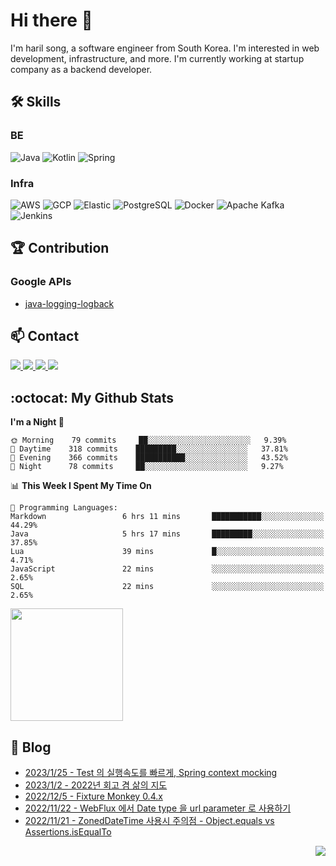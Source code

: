 

# Hi there 👋

I'm haril song, a software engineer from South Korea. I'm interested in web development, infrastructure, and more.
 I'm currently working at startup company as a backend developer.

## 🛠 Skills

### BE

![Java](https://img.shields.io/badge/Java-007396?style=flat-square&logo=java&logoColor=white)
![Kotlin](https://img.shields.io/badge/Kotlin-7F52FF?style=flat-square&logo=kotlin&logoColor=white)
![Spring](https://img.shields.io/badge/Spring-6DB33F?style=flat-square&logo=spring&logoColor=white)

### Infra

![AWS](https://img.shields.io/badge/AWS-%23FF9900.svg?style=flat-square&logo=amazon-aws&logoColor=white)
![GCP](https://img.shields.io/badge/Google%20Cloud-%234285F4.svg?style=flat-square&logo=google-cloud&logoColor=white)
![Elastic](https://img.shields.io/badge/Elastic-005571?style=flat-square&logo=elastic&logoColor=white)
![PostgreSQL](https://img.shields.io/badge/PostgreSQL-336791?style=flat-square&logo=postgresql&logoColor=white)
![Docker](https://img.shields.io/badge/Docker-2496ED?style=flat-square&logo=docker&logoColor=white)
![Apache Kafka](https://img.shields.io/badge/Apache%20Kafka-000?style=flat-square&logo=apachekafka)
![Jenkins](https://img.shields.io/badge/Jenkins-%232C5263.svg?style=flat-square&logo=jenkins&logoColor=white)

## 🏆 Contribution

### Google APIs

- [java-logging-logback](https://github.com/googleapis/java-logging-logback/pull/969)

## 📫 Contact

<a href="mailto:songkg7@gmail.com" target="_blank">
    <img src="https://img.shields.io/badge/Gmail-EA4335?style=flat-square&logo=gmail&logoColor=white"/>
</a>
<a href="https://www.notion.so/0377dd16e02d48cd82fa76394507382c" target="_blank">
    <img src="https://img.shields.io/badge/Notion-000000?style=flat-square&logo=notion&logoColor=white"/>
</a>
<a href="https://www.linkedin.com/in/경근-송-b63216210/" target="_blank">
    <img src="https://img.shields.io/badge/LinkedIn-0077B5?style=flat-square&logo=linkedin&logoColor=white"/>
</a>
<a href="https://songkg7.github.io" target="_blank">
    <img src="https://img.shields.io/badge/Tech&nbsp;blog-0A2647?style=flat-square&logo=github&logoColor=white"/>
</a>

## :octocat: My Github Stats

<!--START_SECTION:waka-->
**I'm a Night 🦉** 

```text
🌞 Morning    79 commits     ██░░░░░░░░░░░░░░░░░░░░░░░   9.39% 
🌆 Daytime    318 commits    █████████░░░░░░░░░░░░░░░░   37.81% 
🌃 Evening    366 commits    ███████████░░░░░░░░░░░░░░   43.52% 
🌙 Night      78 commits     ██░░░░░░░░░░░░░░░░░░░░░░░   9.27%

```


📊 **This Week I Spent My Time On** 

```text
💬 Programming Languages: 
Markdown                 6 hrs 11 mins       ███████████░░░░░░░░░░░░░░   44.29% 
Java                     5 hrs 17 mins       █████████░░░░░░░░░░░░░░░░   37.85% 
Lua                      39 mins             █░░░░░░░░░░░░░░░░░░░░░░░░   4.71% 
JavaScript               22 mins             ░░░░░░░░░░░░░░░░░░░░░░░░░   2.65% 
SQL                      22 mins             ░░░░░░░░░░░░░░░░░░░░░░░░░   2.65%

```


<!--END_SECTION:waka-->

<p>
  <img height="180em" src="https://github-readme-stats-liart-gamma.vercel.app/api?username=songkg7&show_icons=true&include_all_commits=true&bg_color=30,e96443,904e95&title_color=fff&text_color=fff">
</p>

## 📄 Blog <br>
- [2023/1/25 - Test 의 실행속도를 빠르게, Spring context mocking](https://songkg7.github.io/posts/spring-context-mocking/) <br>
- [2023/1/2 - 2022년 회고 겸 삶의 지도](https://songkg7.github.io/posts/mapoflife/) <br>
- [2022/12/5 - Fixture Monkey 0.4.x](https://songkg7.github.io/posts/labmonkey/) <br>
- [2022/11/22 - WebFlux 에서 Date type 을 url parameter 로 사용하기](https://songkg7.github.io/posts/date-parameter-with-webflux/) <br>
- [2022/11/21 - ZonedDateTime 사용시 주의점 - Object.equals vs Assertions.isEqualTo](https://songkg7.github.io/posts/compare-zoneddatetime/) <br>

<!-- 조회수 -->
<p align="right">
  <a href="https://hits.seeyoufarm.com"><img src="https://hits.seeyoufarm.com/api/count/incr/badge.svg?url=https%3A%2F%2Fgithub.com%2Fsongkg7&count_bg=%238D7BF5&title_bg=%23252323&icon=github.svg&icon_color=%23FFFDFD&title=hits&edge_flat=false"/></a>
</p>
